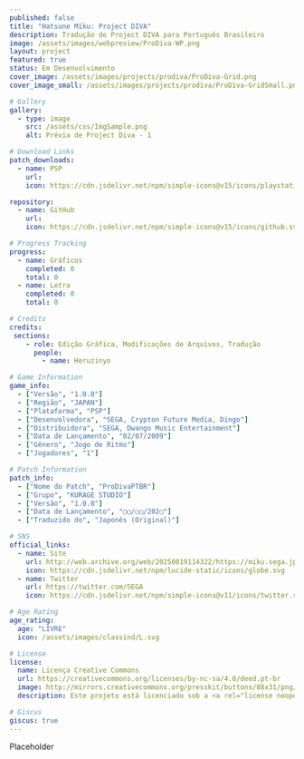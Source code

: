 ```yaml
---
published: false
title: "Hatsune Miku: Project DIVA"
description: Tradução de Project DIVA para Português Brasileiro
image: /assets/images/webpreview/ProDiva-WP.png
layout: project
featured: true
status: Em Desenvolvimento
cover_image: /assets/images/projects/prodiva/ProDiva-Grid.png
cover_image_small: /assets/images/projects/prodiva/ProDiva-GridSmall.png

# Gallery
gallery:
  - type: image
    src: /assets/css/ImgSample.png
    alt: Prévia de Project Diva - 1

# Download Links
patch_downloads:
  - name: PSP
    url:
    icon: https://cdn.jsdelivr.net/npm/simple-icons@v15/icons/playstation.svg

repository:
  - name: GitHub
    url:
    icon: https://cdn.jsdelivr.net/npm/simple-icons@v15/icons/github.svg

# Progress Tracking
progress:
  - name: Gráficos
    completed: 0
    total: 0
  - name: Letra
    completed: 0
    total: 0

# Credits
credits:
 sections:
    - role: Edição Gráfica, Modificações de Arquivos, Tradução
      people:
        - name: Heruzinyo

# Game Information
game_info:
  - ["Versão", "1.0.0"]
  - ["Região", "JAPAN"]
  - ["Plataforma", "PSP"]
  - ["Desenvolvedora", "SEGA, Crypton Future Media, Dingo"]
  - ["Distribuidora", "SEGA, Dwango Music Entertainment"]
  - ["Data de Lançamento", "02/07/2009"]
  - ["Gênero", "Jogo de Ritmo"]
  - ["Jogadores", "1"]

# Patch Information
patch_info:
  - ["Nome do Patch", "ProDivaPTBR"]
  - ["Grupo", "KURAGE STUDIO"]
  - ["Versão", "1.0.0"]
  - ["Data de Lançamento", "◯◯/◯◯/202◯"]
  - ["Traduzido do", "Japonês (Original)"]

# SNS
official_links:
  - name: Site
    url: http://web.archive.org/web/20250819114322/https://miku.sega.jp/pjd/
    icon: https://cdn.jsdelivr.net/npm/lucide-static/icons/globe.svg
  - name: Twitter
    url: https://twitter.com/SEGA
    icon: https://cdn.jsdelivr.net/npm/simple-icons@v11/icons/twitter.svg

# Age Rating
age_rating:
  age: "LIVRE"
  icon: /assets/images/classind/L.svg

# License
license:
  name: Licença Creative Commons
  url: https://creativecommons.org/licenses/by-nc-sa/4.0/deed.pt-br
  image: http://mirrors.creativecommons.org/presskit/buttons/88x31/png/by-nc-sa.png
  description: Este projeto está licenciado sob a <a rel="license noopener noreferrer" href="https://creativecommons.org/licenses/by-nc-sa/4.0/deed.pt-br" target="_blank">Licença Creative Commons Atribuição-NãoComercial-CompartilhaIgual 4.0 Internacional</a>.

# Giscus
giscus: true
---
```


Placeholder
